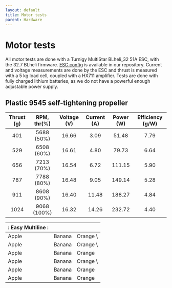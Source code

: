 ```yaml
---
layout: default
title: Motor tests
parent: Hardware
---
```


# Motor tests
All motor tests are done with a Turnigy MultiStar BLheli_32 51A ESC, with the 32.7 BLheli firmware. [ESC config](https://github.com/ctu-mrs/uav_core/blob/master/miscellaneous/blheli32_esc_config/T650/T650_M1.ini) is available in our repository. 
Current and voltage measurements are done by the ESC and thrust is measured with a 5 kg load cell, coupled with a HX711 amplifier.
Tests are done with fully charged lithium batteries, as we do not have a powerful enough adjustable power supply.

## Plastic 9545 self-tightening propeller


| Thrust (g) | RPM, thr(%) | Voltage (V) | Current (A) | Power (W) | Efficiency (g/W) |
| :---:      | :---:       | :---:       | :---:       | :---:     | :---:            |
| 401        | 5688 (50%)  | 16.66       | 3.09        | 51.48     | 7.79             |
| 529        | 6508 (60%) | 16.61       | 4.80        | 79.73     | 6.64             |
| 656        | 7213 (70%) | 16.54       | 6.72        | 111.15    | 5.90             |
| 787        | 7788 (80%)  | 16.48       | 9.05        | 149.14    | 5.28             |
| 911        | 8608 (90%) | 16.40       | 11.48       | 188.27    | 4.84             |
| 1024       | 9068 (100%) | 16.32       | 14.26       | 232.72    | 4.40             |




| :    Easy Multiline   : |||
| :----- | :----- | :------ |
| Apple  | Banana | Orange  \
| Apple  | Banana | Orange  \
| Apple  | Banana | Orange
| Apple  | Banana | Orange  \
| Apple  | Banana | Orange  |
| Apple  | Banana | Orange  |




